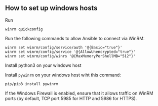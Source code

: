 ## How to set up windows hosts

Run

```
winrm quickconfig
```
Run the following commands to allow Ansible to connect via WinRM:

```
winrm set winrm/config/service/auth '@{Basic="true"}'
winrm set winrm/config/service '@{AllowUnencrypted="true"}'
winrm set winrm/config/winrs '@{MaxMemoryPerShellMB="512"}'
```


Install python3 on your windows host

Install `pywinrm` on your windows host wiht this command:

```
pip/pip3 install pywinrm
```

If the Windows Firewall is enabled, ensure that it allows traffic on WinRM ports (by default, TCP port 5985 for HTTP and 5986 for HTTPS).



